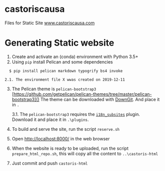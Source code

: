 # castoriscausa
Files for Static Site www.castoriscausa.com

# Generating Static website
1. Create and activate an (conda) environment with Python 3.5+
2. Using `pip` install Pelican and some dependencies
```
  $ pip install pelican markdown typogrify bs4 invoke
```
    2.1. The environment file X wwas created on 2019-12-11

3. The Pelican theme is `pelican-bootstrap3`  
  [https://github.com/getpelican/pelican-themes/tree/master/pelican-bootstrap3]()
   The theme can be downloaded with [DownGit](https://minhaskamal.github.io/DownGit/#/home). And place it in `.`

   3.1. The `pelican-bootstrap3` requires the [`i18n_subsites`](https://github.com/getpelican/pelican-plugins/tree/master/i18n_subsites) plugin. Download it and place it in `.\plugins`.

4. To build and serve the site, run the script `reserve.sh`

5. Open [http://localhost:8000/](http://localhost:8000/) in the web browser

6. When the website is ready to be uploaded, run the script `prepare_html_repo.sh`, this will copy all the content to `..\castoris-html`

7. Just commit and push `castoris-html`
